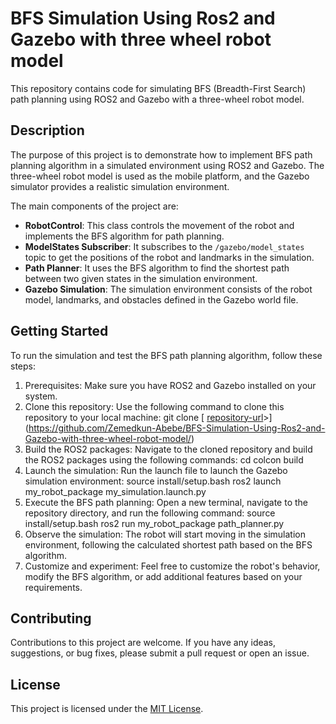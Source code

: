 # BFS Simulation Using Ros2 and Gazebo with three wheel robot model

This repository contains code for simulating BFS (Breadth-First Search) path planning using ROS2 and Gazebo with a three-wheel robot model.

## Description

The purpose of this project is to demonstrate how to implement BFS path planning algorithm in a simulated environment using ROS2 and Gazebo. The three-wheel robot model is used as the mobile platform, and the Gazebo simulator provides a realistic simulation environment.

The main components of the project are:

- **RobotControl**: This class controls the movement of the robot and implements the BFS algorithm for path planning.
- **ModelStates Subscriber**: It subscribes to the `/gazebo/model_states` topic to get the positions of the robot and landmarks in the simulation.
- **Path Planner**: It uses the BFS algorithm to find the shortest path between two given states in the simulation environment.
- **Gazebo Simulation**: The simulation environment consists of the robot model, landmarks, and obstacles defined in the Gazebo world file.

## Getting Started

To run the simulation and test the BFS path planning algorithm, follow these steps:

1. Prerequisites: Make sure you have ROS2 and Gazebo installed on your system.
2. Clone this repository: Use the following command to clone this repository to your local machine:
   git clone [ [repository-url](https://github.com/Zemedkun-Abebe/BFS-Simulation-Using-Ros2-and-Gazebo-with-three-wheel-robot-model/)>](https://github.com/Zemedkun-Abebe/BFS-Simulation-Using-Ros2-and-Gazebo-with-three-wheel-robot-model/)
3. Build the ROS2 packages: Navigate to the cloned repository and build the ROS2 packages using the following commands:
   cd <repository-directory>
colcon build
4. Launch the simulation: Run the launch file to launch the Gazebo simulation environment:
   source install/setup.bash
ros2 launch my_robot_package my_simulation.launch.py
5. Execute the BFS path planning: Open a new terminal, navigate to the repository directory, and run the following command:
   source install/setup.bash
ros2 run my_robot_package path_planner.py
7. Observe the simulation: The robot will start moving in the simulation environment, following the calculated shortest path based on the BFS algorithm.
8. Customize and experiment: Feel free to customize the robot's behavior, modify the BFS algorithm, or add additional features based on your requirements.

## Contributing

Contributions to this project are welcome. If you have any ideas, suggestions, or bug fixes, please submit a pull request or open an issue.

## License

This project is licensed under the [MIT License](LICENSE).

